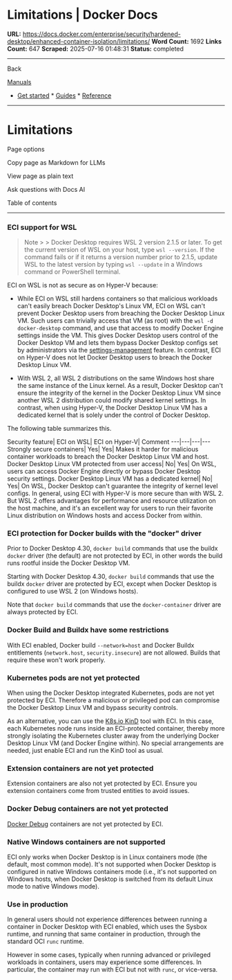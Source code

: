 # Limitations | Docker Docs

**URL:** https://docs.docker.com/enterprise/security/hardened-desktop/enhanced-container-isolation/limitations/
**Word Count:** 1692
**Links Count:** 647
**Scraped:** 2025-07-16 01:48:31
**Status:** completed

---

Back

[Manuals](https://docs.docker.com/manuals/)

  * [Get started](https://docs.docker.com/get-started/)   * [Guides](https://docs.docker.com/guides/)   * [Reference](https://docs.docker.com/reference/)

* * *

# Limitations

Page options

Copy page as Markdown for LLMs

View page as plain text

Ask questions with Docs AI

Table of contents

* * *

### ECI support for WSL

> Note >  > Docker Desktop requires WSL 2 version 2.1.5 or later. To get the current version of WSL on your host, type `wsl --version`. If the command fails or if it returns a version number prior to 2.1.5, update WSL to the latest version by typing `wsl --update` in a Windows command or PowerShell terminal.

ECI on WSL is not as secure as on Hyper-V because:

  * While ECI on WSL still hardens containers so that malicious workloads can't easily breach Docker Desktop's Linux VM, ECI on WSL can't prevent Docker Desktop users from breaching the Docker Desktop Linux VM. Such users can trivially access that VM \(as root\) with the `wsl -d docker-desktop` command, and use that access to modify Docker Engine settings inside the VM. This gives Docker Desktop users control of the Docker Desktop VM and lets them bypass Docker Desktop configs set by administrators via the [settings-management](https://docs.docker.com/enterprise/security/hardened-desktop/settings-management/) feature. In contrast, ECI on Hyper-V does not let Docker Desktop users to breach the Docker Desktop Linux VM.

  * With WSL 2, all WSL 2 distributions on the same Windows host share the same instance of the Linux kernel. As a result, Docker Desktop can't ensure the integrity of the kernel in the Docker Desktop Linux VM since another WSL 2 distribution could modify shared kernel settings. In contrast, when using Hyper-V, the Docker Desktop Linux VM has a dedicated kernel that is solely under the control of Docker Desktop.

The following table summarizes this.

Security feature| ECI on WSL| ECI on Hyper-V| Comment   ---|---|---|---   Strongly secure containers| Yes| Yes| Makes it harder for malicious container workloads to breach the Docker Desktop Linux VM and host.   Docker Desktop Linux VM protected from user access| No| Yes| On WSL, users can access Docker Engine directly or bypass Docker Desktop security settings.   Docker Desktop Linux VM has a dedicated kernel| No| Yes| On WSL, Docker Desktop can't guarantee the integrity of kernel level configs.      In general, using ECI with Hyper-V is more secure than with WSL 2. But WSL 2 offers advantages for performance and resource utilization on the host machine, and it's an excellent way for users to run their favorite Linux distribution on Windows hosts and access Docker from within.

### ECI protection for Docker builds with the "docker" driver

Prior to Docker Desktop 4.30, `docker build` commands that use the buildx `docker` driver \(the default\) are not protected by ECI, in other words the build runs rootful inside the Docker Desktop VM.

Starting with Docker Desktop 4.30, `docker build` commands that use the buildx `docker` driver are protected by ECI, except when Docker Desktop is configured to use WSL 2 \(on Windows hosts\).

Note that `docker build` commands that use the `docker-container` driver are always protected by ECI.

### Docker Build and Buildx have some restrictions

With ECI enabled, Docker build `--network=host` and Docker Buildx entitlements \(`network.host`, `security.insecure`\) are not allowed. Builds that require these won't work properly.

### Kubernetes pods are not yet protected

When using the Docker Desktop integrated Kubernetes, pods are not yet protected by ECI. Therefore a malicious or privileged pod can compromise the Docker Desktop Linux VM and bypass security controls.

As an alternative, you can use the [K8s.io KinD](https://kind.sigs.k8s.io/) tool with ECI. In this case, each Kubernetes node runs inside an ECI-protected container, thereby more strongly isolating the Kubernetes cluster away from the underlying Docker Desktop Linux VM \(and Docker Engine within\). No special arrangements are needed, just enable ECI and run the KinD tool as usual.

### Extension containers are not yet protected

Extension containers are also not yet protected by ECI. Ensure you extension containers come from trusted entities to avoid issues.

### Docker Debug containers are not yet protected

[Docker Debug](https://docs.docker.com/reference/cli/docker/debug/) containers are not yet protected by ECI.

### Native Windows containers are not supported

ECI only works when Docker Desktop is in Linux containers mode \(the default, most common mode\). It's not supported when Docker Desktop is configured in native Windows containers mode \(i.e., it's not supported on Windows hosts, when Docker Desktop is switched from its default Linux mode to native Windows mode\).

### Use in production

In general users should not experience differences between running a container in Docker Desktop with ECI enabled, which uses the Sysbox runtime, and running that same container in production, through the standard OCI `runc` runtime.

However in some cases, typically when running advanced or privileged workloads in containers, users may experience some differences. In particular, the container may run with ECI but not with `runc`, or vice-versa.